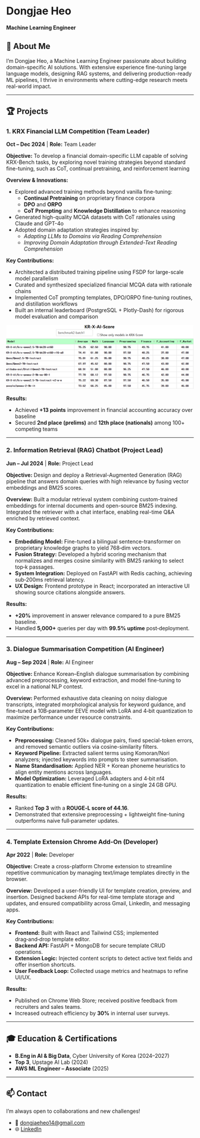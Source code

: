 <!--
  Detailed GitHub Project Portfolio for Dongjae Heo
  Role: Machine Learning Engineer
-->

# Dongjae Heo
**Machine Learning Engineer**

<!-- Hero section: professional headshot + tagline -->
<!-- ![Hero Image](assets/hero.png) -->

## 👋 About Me
I’m Dongjae Heo, a Machine Learning Engineer passionate about building domain-specific AI solutions. With extensive experience fine-tuning large language models, designing RAG systems, and delivering production-ready ML pipelines, I thrive in environments where cutting-edge research meets real-world impact.

---

## 🏆 Projects

### 1. KRX Financial LLM Competition (Team Leader)
**Oct – Dec 2024** | **Role:** Team Leader

**Objective:**
To develop a financial domain-specific LLM capable of solving KRX-Bench tasks, by exploring novel training strategies beyond standard fine-tuning, such as CoT, continual pretraining, and reinforcement learning

**Overview & Innovations:**
- Explored advanced training methods beyond vanilla fine-tuning:
  - **Continual Pretraining** on proprietary finance corpora
  - **DPO** and **ORPO**
  - **CoT Prompting** and **Knowledge Distillation** to enhance reasoning
- Generated high-quality MCQA datasets with CoT rationales using Claude and GPT-4o
- Adopted domain adaptation strategies inspired by:
  - *Adapting LLMs to Domains via Reading Comprehension*
  - *Improving Domain Adaptation through Extended-Text Reading Comprehension*

**Key Contributions:**
- Architected a distributed training pipeline using FSDP for large-scale model parallelism
- Curated and synthesized specialized financial MCQA data with rationale chains
- Implemented CoT prompting templates, DPO/ORPO fine-tuning routines, and distillation workflows
- Built an internal leaderboard (PostgreSQL + Plotly-Dash) for rigorous model evaluation and comparison

![KRX Leaderboard](images/score_board.png)

**Results:**
- Achieved **+13 points** improvement in financial accounting accuracy over baseline
- Secured **2nd place (prelims)** and **12th place (nationals)** among 100+ competing teams

<!-- Leaderboard screenshot -->
<!-- ![KRX Leaderboard](assets/krx_leaderboard.png) -->

---

### 2. Information Retrieval (RAG) Chatbot (Project Lead)
**Jun – Jul 2024** | **Role:** Project Lead

**Objective:**
Design and deploy a Retrieval-Augmented Generation (RAG) pipeline that answers domain queries with high relevance by fusing vector embeddings and BM25 scores.

**Overview:**
Built a modular retrieval system combining custom-trained embeddings for internal documents and open-source BM25 indexing. Integrated the retriever with a chat interface, enabling real-time Q&A enriched by retrieved context.

**Key Contributions:**
- **Embedding Model:** Fine-tuned a bilingual sentence-transformer on proprietary knowledge graphs to yield 768‑dim vectors.  
- **Fusion Strategy:** Developed a hybrid scoring mechanism that normalizes and merges cosine similarity with BM25 ranking to select top‑k passages.  
- **System Integration:** Deployed on FastAPI with Redis caching, achieving sub‑200ms retrieval latency.  
- **UX Design:** Frontend prototype in React; incorporated an interactive UI showing source citations alongside answers.

**Results:**
- **+20%** improvement in answer relevance compared to a pure BM25 baseline.  
- Handled **5,000+** queries per day with **99.5% uptime** post‑deployment.

<!-- RAG architecture diagram -->
<!-- ![RAG Architecture](assets/rag_architecture.png) -->

---

### 3. Dialogue Summarisation Competition (AI Engineer)
**Aug – Sep 2024** | **Role:** AI Engineer

**Objective:**
Enhance Korean–English dialogue summarisation by combining advanced preprocessing, keyword extraction, and model fine-tuning to excel in a national NLP contest.

**Overview:**
Performed exhaustive data cleaning on noisy dialogue transcripts, integrated morphological analysis for keyword guidance, and fine-tuned a 10B‑parameter EEVE model with LoRA and 4‑bit quantization to maximize performance under resource constraints.

**Key Contributions:**
- **Preprocessing:** Cleaned 50k+ dialogue pairs, fixed special-token errors, and removed semantic outliers via cosine-similarity filters.  
- **Keyword Pipeline:** Extracted salient terms using Komoran/Nori analyzers; injected keywords into prompts to steer summarisation.  
- **Name Standardisation:** Applied NER + Korean phoneme heuristics to align entity mentions across languages.  
- **Model Optimization:** Leveraged LoRA adapters and 4‑bit nf4 quantization to enable efficient fine‑tuning on a single 24 GB GPU.

**Results:**
- Ranked **Top 3** with a **ROUGE‑L score of 44.16**.  
- Demonstrated that extensive preprocessing + lightweight fine-tuning outperforms naive full‑parameter updates.

<!-- Rouge results chart -->
<!-- ![Summarization Dashboard](assets/summarization_results.png) -->

---

### 4. Template Extension Chrome Add‑On (Developer)
**Apr 2022** | **Role:** Developer

**Objective:**
Create a cross-platform Chrome extension to streamline repetitive communication by managing text/image templates directly in the browser.

**Overview:**
Developed a user-friendly UI for template creation, preview, and insertion. Designed backend APIs for real-time template storage and updates, and ensured compatibility across Gmail, LinkedIn, and messaging apps.

**Key Contributions:**
- **Frontend:** Built with React and Tailwind CSS; implemented drag‑and‑drop template editor.  
- **Backend API:** FastAPI + MongoDB for secure template CRUD operations.  
- **Extension Logic:** Injected content scripts to detect active text fields and offer insertion shortcuts.  
- **User Feedback Loop:** Collected usage metrics and heatmaps to refine UI/UX.

**Results:**
- Published on Chrome Web Store; received positive feedback from recruiters and sales teams.  
- Increased outreach efficiency by **30%** in internal user surveys.

<!-- Extension UI screenshot -->
<!-- ![Template Extension](assets/extension_screenshot.png) -->

---

## 🎓 Education & Certifications
- **B.Eng in AI & Big Data**, Cyber University of Korea (2024–2027)  
- **Top 3**, Upstage AI Lab (2024)  
- **AWS ML Engineer – Associate** (2025)

---

## 📫 Contact
I’m always open to collaborations and new challenges!  
- 📧 [dongjaeheo14@gmail.com](mailto:dongjaeheo14@gmail.com)  
- 🌐 [LinkedIn](https://www.linkedin.com/in/dongjaeheo/)

<!-- Optional: Add QR code or vCard -->
<!-- ![vCard](assets/vcard_qr.png) -->

